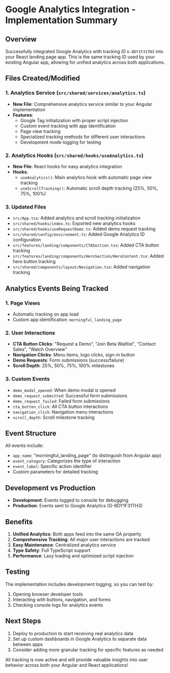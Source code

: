 # Google Analytics Integration - Implementation Summary

## Overview
Successfully integrated Google Analytics with tracking ID `G-8DY1F31TH3` into your React landing page app. This is the same tracking ID used by your existing Angular app, allowing for unified analytics across both applications.

## Files Created/Modified

### 1. Analytics Service (`src/shared/services/analytics.ts`)
- **New File**: Comprehensive analytics service similar to your Angular implementation
- **Features**:
  - Google Tag initialization with proper script injection
  - Custom event tracking with app identification
  - Page view tracking
  - Specialized tracking methods for different user interactions
  - Development mode logging for testing

### 2. Analytics Hooks (`src/shared/hooks/useAnalytics.ts`)
- **New File**: React hooks for easy analytics integration
- **Hooks**:
  - `useAnalytics()`: Main analytics hook with automatic page view tracking
  - `useScrollTracking()`: Automatic scroll depth tracking (25%, 50%, 75%, 100%)

### 3. Updated Files
- `src/App.tsx`: Added analytics and scroll tracking initialization
- `src/shared/hooks/index.ts`: Exported new analytics hooks
- `src/shared/hooks/useRequestDemo.ts`: Added demo request tracking
- `src/shared/config/environment.ts`: Added Google Analytics ID configuration
- `src/features/landing/components/CTASection.tsx`: Added CTA button tracking
- `src/features/landing/components/HeroSection/HeroContent.tsx`: Added hero button tracking
- `src/shared/components/layout/Navigation.tsx`: Added navigation tracking

## Analytics Events Being Tracked

### 1. Page Views
- Automatic tracking on app load
- Custom app identification: `morningful_landing_page`

### 2. User Interactions
- **CTA Button Clicks**: "Request a Demo", "Join Beta Waitlist", "Contact Sales", "Watch Overview"
- **Navigation Clicks**: Menu items, logo clicks, sign-in button
- **Demo Requests**: Form submissions (success/failure)
- **Scroll Depth**: 25%, 50%, 75%, 100% milestones

### 3. Custom Events
- `demo_modal_opened`: When demo modal is opened
- `demo_request_submitted`: Successful form submissions
- `demo_request_failed`: Failed form submissions
- `cta_button_click`: All CTA button interactions
- `navigation_click`: Navigation menu interactions
- `scroll_depth`: Scroll milestone tracking

## Event Structure
All events include:
- `app_name`: "morningful_landing_page" (to distinguish from Angular app)
- `event_category`: Categorizes the type of interaction
- `event_label`: Specific action identifier
- Custom parameters for detailed tracking

## Development vs Production
- **Development**: Events logged to console for debugging
- **Production**: Events sent to Google Analytics (G-8DY1F31TH3)

## Benefits
1. **Unified Analytics**: Both apps feed into the same GA property
2. **Comprehensive Tracking**: All major user interactions are tracked
3. **Easy Maintenance**: Centralized analytics service
4. **Type Safety**: Full TypeScript support
5. **Performance**: Lazy loading and optimized script injection

## Testing
The implementation includes development logging, so you can test by:
1. Opening browser developer tools
2. Interacting with buttons, navigation, and forms
3. Checking console logs for analytics events

## Next Steps
1. Deploy to production to start receiving real analytics data
2. Set up custom dashboards in Google Analytics to separate data between apps
3. Consider adding more granular tracking for specific features as needed

All tracking is now active and will provide valuable insights into user behavior across both your Angular and React applications!
